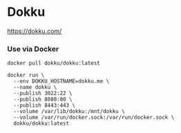 # Dokku

https://dokku.com/

### Use via Docker

```
docker pull dokku/dokku:latest
```

```
docker run \
  --env DOKKU_HOSTNAME=dokku.me \
  --name dokku \
  --publish 3022:22 \
  --publish 8080:80 \
  --publish 8443:443 \
  --volume /var/lib/dokku:/mnt/dokku \
  --volume /var/run/docker.sock:/var/run/docker.sock \
  dokku/dokku:latest
```
